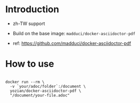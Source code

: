 # Introduction

* zh-TW support

* Build on the base image: `madduci/docker-asciidoctor-pdf`

* ref: https://github.com/madduci/docker-asciidoctor-pdf


# How to use

```

docker run --rm \
  -v `your/adoc/folder`:/document \
  yozian/docker-asciidoctor-pdf \
  "/document/your-file.adoc"
  
```


